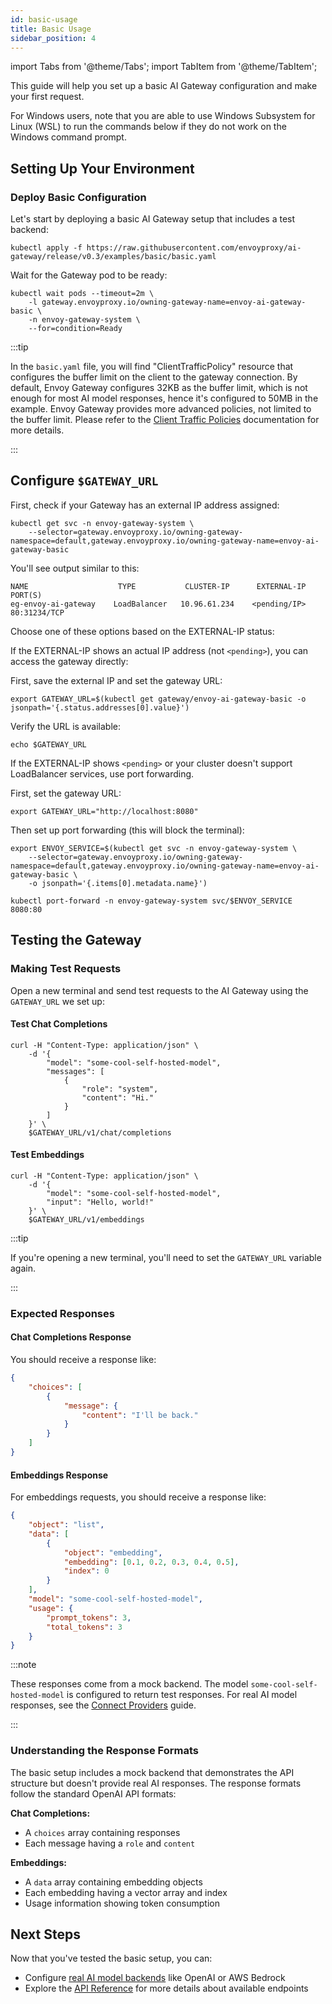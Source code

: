 ```yaml
---
id: basic-usage
title: Basic Usage
sidebar_position: 4
---
```


import Tabs from '@theme/Tabs';
import TabItem from '@theme/TabItem';

This guide will help you set up a basic AI Gateway configuration and make your first request.

For Windows users, note that you are able to use Windows Subsystem for Linux (WSL) to run the commands below if they do not work on the Windows command prompt.

## Setting Up Your Environment

### Deploy Basic Configuration

Let's start by deploying a basic AI Gateway setup that includes a test backend:

```shell
kubectl apply -f https://raw.githubusercontent.com/envoyproxy/ai-gateway/release/v0.3/examples/basic/basic.yaml
```

Wait for the Gateway pod to be ready:
```shell
kubectl wait pods --timeout=2m \
    -l gateway.envoyproxy.io/owning-gateway-name=envoy-ai-gateway-basic \
    -n envoy-gateway-system \
    --for=condition=Ready
```

:::tip

In the `basic.yaml` file, you will find "ClientTrafficPolicy" resource that configures the buffer limit on the client to the gateway connection.
By default, Envoy Gateway configures 32KB as the buffer limit, which is not enough for most AI model responses, hence it's configured to 50MB in the example.
Envoy Gateway provides more advanced policies, not limited to the buffer limit. Please refer to the [Client Traffic Policies](https://gateway.envoyproxy.io/latest/tasks/traffic/client-traffic-policy/) documentation for more details.

:::

## Configure `$GATEWAY_URL`

First, check if your Gateway has an external IP address assigned:

```shell
kubectl get svc -n envoy-gateway-system \
    --selector=gateway.envoyproxy.io/owning-gateway-namespace=default,gateway.envoyproxy.io/owning-gateway-name=envoy-ai-gateway-basic
```

You'll see output similar to this:
```
NAME                    TYPE           CLUSTER-IP      EXTERNAL-IP      PORT(S)
eg-envoy-ai-gateway    LoadBalancer   10.96.61.234    <pending/IP>     80:31234/TCP
```

Choose one of these options based on the EXTERNAL-IP status:

<Tabs>
<TabItem value="external-ip" label="Using External IP">

If the EXTERNAL-IP shows an actual IP address (not `<pending>`), you can access the gateway directly:

First, save the external IP and set the gateway URL:
```shell
export GATEWAY_URL=$(kubectl get gateway/envoy-ai-gateway-basic -o jsonpath='{.status.addresses[0].value}')
```

Verify the URL is available:
```shell
echo $GATEWAY_URL
```

</TabItem>
<TabItem value="port-forward" label="Using Port Forwarding">

If the EXTERNAL-IP shows `<pending>` or your cluster doesn't support LoadBalancer services, use port forwarding.

First, set the gateway URL:
```shell
export GATEWAY_URL="http://localhost:8080"
```

Then set up port forwarding (this will block the terminal):
```shell
export ENVOY_SERVICE=$(kubectl get svc -n envoy-gateway-system \
    --selector=gateway.envoyproxy.io/owning-gateway-namespace=default,gateway.envoyproxy.io/owning-gateway-name=envoy-ai-gateway-basic \
    -o jsonpath='{.items[0].metadata.name}')

kubectl port-forward -n envoy-gateway-system svc/$ENVOY_SERVICE 8080:80
```

</TabItem>
</Tabs>

## Testing the Gateway

### Making Test Requests

Open a new terminal and send test requests to the AI Gateway using the `GATEWAY_URL` we set up:

#### Test Chat Completions

```shell
curl -H "Content-Type: application/json" \
    -d '{
        "model": "some-cool-self-hosted-model",
        "messages": [
            {
                "role": "system",
                "content": "Hi."
            }
        ]
    }' \
    $GATEWAY_URL/v1/chat/completions
```

#### Test Embeddings

```shell
curl -H "Content-Type: application/json" \
    -d '{
        "model": "some-cool-self-hosted-model",
        "input": "Hello, world!"
    }' \
    $GATEWAY_URL/v1/embeddings
```

:::tip

If you're opening a new terminal, you'll need to set the `GATEWAY_URL` variable again.

:::

### Expected Responses

#### Chat Completions Response

You should receive a response like:

```json
{
    "choices": [
        {
            "message": {
                "content": "I'll be back."
            }
        }
    ]
}
```

#### Embeddings Response

For embeddings requests, you should receive a response like:

```json
{
    "object": "list",
    "data": [
        {
            "object": "embedding",
            "embedding": [0.1, 0.2, 0.3, 0.4, 0.5],
            "index": 0
        }
    ],
    "model": "some-cool-self-hosted-model",
    "usage": {
        "prompt_tokens": 3,
        "total_tokens": 3
    }
}
```

:::note

These responses come from a mock backend. The model `some-cool-self-hosted-model` is configured to return test responses.
For real AI model responses, see the [Connect Providers](./connect-providers) guide.

:::

### Understanding the Response Formats

The basic setup includes a mock backend that demonstrates the API structure but doesn't provide real AI responses. The response formats follow the standard OpenAI API formats:

**Chat Completions:**
- A `choices` array containing responses
- Each message having a `role` and `content`

**Embeddings:**
- A `data` array containing embedding objects
- Each embedding having a vector array and index
- Usage information showing token consumption

## Next Steps

Now that you've tested the basic setup, you can:
- Configure [real AI model backends](./connect-providers) like OpenAI or AWS Bedrock
- Explore the [API Reference](../api/) for more details about available endpoints
